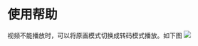 # 使用帮助

视频不能播放时，可以将原画模式切换成转码模式播放。如下图
![](https://cdn.jsdelivr.net/gh/littleyz/alist/cdn/zhuanma.png)
